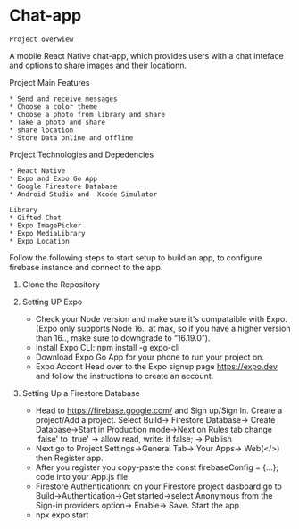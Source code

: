 # Chat-app
    Project overwiew
A mobile React Native chat-app, which provides users with a chat inteface and options to share images and their locationn.

Project Main Features

    * Send and receive messages
    * Choose a color theme
    * Choose a photo from library and share
    * Take a photo and share
    * share location
    * Store Data online and offline

Project Technologies and Depedencies

    * React Native
    * Expo and Expo Go App
    * Google Firestore Database
    * Android Studio and  Xcode Simulator

    Library
    * Gifted Chat
    * Expo ImagePicker
    * Expo MediaLibrary
    * Expo Location

Follow the following steps to start setup to build an app, to configure firebase instance and connect to the app.

1. Clone the Repository
2. Setting UP Expo
    * Check your Node version and make sure it's compataible with Expo.(Expo only supports Node 16.. at max,  so if you have a higher version than 16.., make sure to downgrade to “16.19.0”).
    * Install Expo CLI: 
        npm install -g expo-cli
    * Download Expo Go App for your phone to run your project on.
    * Expo Accont Head over to the Expo signup page https://expo.dev and follow the instructions to create an account.

3. Setting Up a Firestore Database
    * Head to https://firebase.google.com/ and Sign up/Sign In. Create a project/Add a project.
    Select Build-> Firestore Database-> Create Database->Start in Production mode->Next 
    on Rules tab change 'false' to 'true' -> allow read, write: if false; -> Publish
    * Next go to Project Settings->General Tab-> Your Apps-> Web(</>) then Register app.
    * After you register you copy-paste the const firebaseConfig = {...}; code into your App.js file. 
    * Firestore Authenticationn: on your Firestore project dasboard go to Build->Authentication->Get started->select Anonymous from the Sign-in providers option-> Enable-> Save.
Start the app 
    * npx expo start 
    


